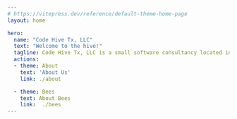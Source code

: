 ```yaml
---
# https://vitepress.dev/reference/default-theme-home-page
layout: home

hero:
  name: "Code Hive Tx, LLC"
  text: "Welcome to the hive!"
  tagline: Code Hive Tx, LLC is a small software consultancy located in Dripping Springs, Texas, USA.
  actions:
  - theme: About
    text: 'About Us'
    link: ./about

  - theme: Bees
    text: About Bees
    link:  ./bees
---
```


